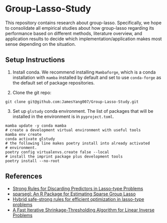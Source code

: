 # Group-Lasso-Study

This repository contains research about group-lasso.
Specifically, we hope to consolidate all empirical studies about how group-lasso
regarding its performance based on different methods, literature overview, and application results
to decide which implementation/application makes most sense depending on the situation.

## Setup Instructions

1. Install conda. We recommend installing `Mambaforge`, which is a conda installation with
`mamba` installed by default and set to use `conda-forge` as the default set of package repositories.

2. Clone the git repo:
```
git clone git@github.com:JamesYang007/Group-Lasso-Study.git
```

3. Set up `glstudy` conda environment. The list of packages that will be installed in the environment
is in `pyproject.toml`.
```
mamba update -y conda mamba
# create a development virtual environment with useful tools
mamba env create
conda activate glstudy
# the following line makes poetry install into already activated
# environment.
poetry config virtualenvs.create false --local
# install the imprint package plus development tools
poetry install --no-root
```


## References

- [Strong Rules for Discarding Predictors in Lasso-type Problems](https://www.stat.cmu.edu/~ryantibs/papers/strongrules.pdf)
- [sparsegl: An R Package for Estimating Sparse Group Lasso](https://arxiv.org/abs/2208.02942)
- [Hybrid safe-strong rules for efficient optimization in lasso-type problems](https://arxiv.org/abs/1704.08742)
- [A Fast Iterative Shrinkage-Thresholding Algorithm
for Linear Inverse Problems](https://www.cs.cmu.edu/afs/cs/Web/People/airg/readings/2012_02_21_a_fast_iterative_shrinkage-thresholding.pdf)